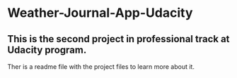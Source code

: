 # Weather-Journal-App-Udacity
This is the second project in professional track at Udacity program.
----
Ther is a readme file with the project files to learn more about it.

